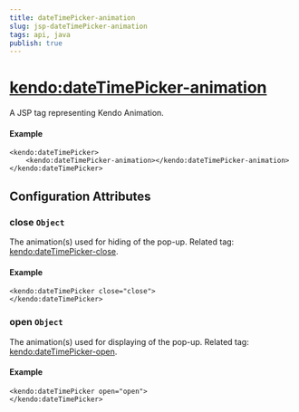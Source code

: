 ```yaml
---
title: dateTimePicker-animation
slug: jsp-dateTimePicker-animation
tags: api, java
publish: true
---
```


# <kendo:dateTimePicker-animation>
A JSP tag representing Kendo Animation.

#### Example
    <kendo:dateTimePicker>
        <kendo:dateTimePicker-animation></kendo:dateTimePicker-animation>
    </kendo:dateTimePicker>


## Configuration Attributes


### close `Object`

The animation(s) used for hiding of the pop-up. Related tag: [<kendo:dateTimePicker-close>](#kendo-dateTimePicker-close). 

#### Example
    <kendo:dateTimePicker close="close">
    </kendo:dateTimePicker>



### open `Object`

The animation(s) used for displaying of the pop-up. Related tag: [<kendo:dateTimePicker-open>](#kendo-dateTimePicker-open). 

#### Example
    <kendo:dateTimePicker open="open">
    </kendo:dateTimePicker>


